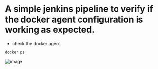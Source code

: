 # A simple jenkins pipeline to verify if the docker agent configuration is working as expected.


* check the docker agent
 ```
docker ps
```
![image](https://github.com/komalagra/Jenkins-Project/assets/39221080/27d48f28-8ce7-40d4-9a3e-20d75b0c40c5)





